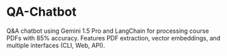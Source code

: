 # QA-Chatbot
Q&amp;A chatbot using Gemini 1.5 Pro and LangChain for processing course PDFs with 85% accuracy. Features PDF extraction, vector embeddings, and multiple interfaces (CLI, Web, API).
